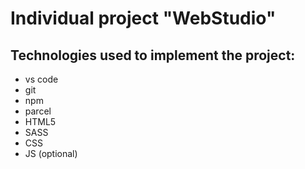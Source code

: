 # Individual project "WebStudio"

## Technologies used to implement the project:

- vs code
- git
- npm
- parcel
- HTML5
- SASS
- CSS
- JS (optional)
